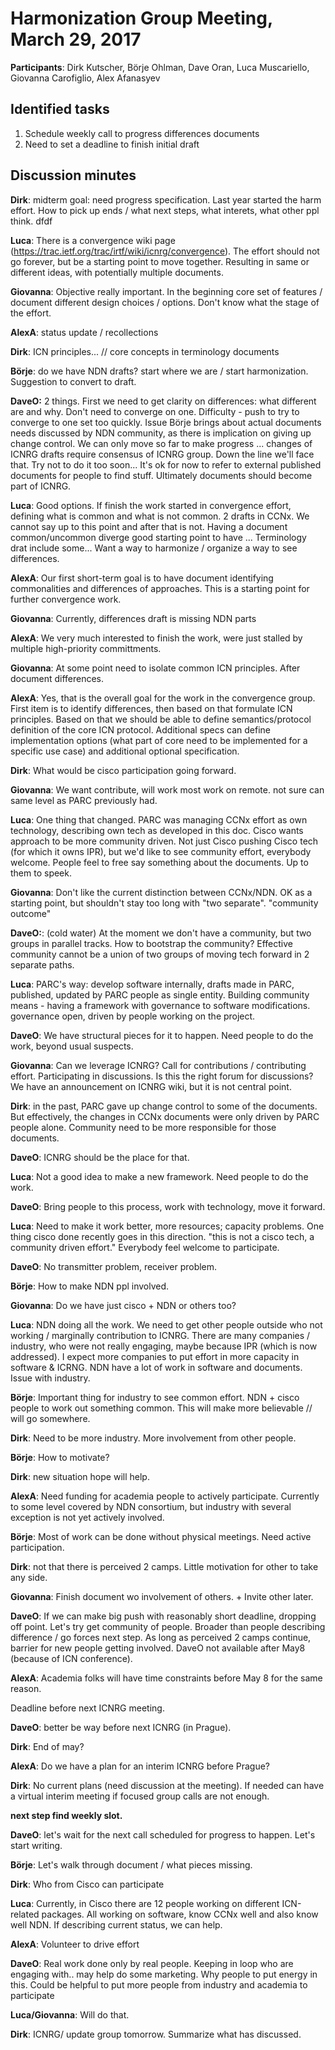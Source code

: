 Harmonization Group Meeting, March 29, 2017
===========================================

**Participants**:  Dirk Kutscher, Börje Ohlman, Dave Oran, Luca Muscariello, Giovanna Carofiglio, Alex Afanasyev

## Identified tasks

1. Schedule weekly call to progress differences documents
2. Need to set a deadline to finish initial draft

## Discussion minutes

**Dirk**: midterm goal: need progress specification.  Last year started the harm effort.  How to pick up ends / what next steps, what interets, what other ppl think. dfdf

**Luca**: There is a convergence wiki page (https://trac.ietf.org/trac/irtf/wiki/icnrg/convergence). The effort should not go forever, but be a starting point to move together.  Resulting in same or different ideas, with potentially multiple documents.

**Giovanna**: Objective really important.  In the beginning core set of features / document different design choices / options.  Don't know what the stage of the effort.

**AlexA**: status update / recollections

**Dirk**: ICN principles...  // core concepts in terminology documents

**Börje**: do we have NDN drafts? start where we are / start harmonization.  Suggestion to convert to draft.

**DaveO:**  2 things. First we need to get clarity on differences: what different are and why.  Don't need to converge on one.  Difficulty - push to try to converge to one set too quickly.  Issue Börje brings about actual documents needs discussed by NDN community, as there is implication on giving up change control.   We can only move so far to make progress ... changes of ICNRG drafts require consensus of ICNRG group.  Down the line we'll face that.  Try not to do it too soon... It's ok for now to refer to external published documents for people to find stuff.  Ultimately documents should become part of ICNRG.

**Luca**: Good options. If finish the work started in convergence effort, defining what is common and what is not common.  2 drafts in CCNx.  We cannot say up to this point and after that is not.  Having a document common/uncommon diverge good starting point to have ...  Terminology drat include some... Want a way to harmonize / organize a way to see differences.

**AlexA**: Our first short-term goal is to have document identifying commonalities and differences of approaches.  This is a starting point for further convergence work.

**Giovanna**: Currently, differences draft is missing NDN parts

**AlexA**: We very much interested to finish the work, were just stalled by multiple high-priority committments.

**Giovanna**: At some point need to isolate common ICN principles.  After document differences.

**AlexA**: Yes, that is the overall goal for the work in the convergence group.  First item is to identify differences, then based on that formulate ICN principles.  Based on that we should be able to define semantics/protocol definition of the core ICN protocol.  Additional specs can define implementation options (what part of core need to be implemented for a specific use case) and additional optional specification.

**Dirk**: What would be cisco participation going forward.

**Giovanna**: We want contribute, will work most work on remote.  not sure can same level as PARC previously had.

**Luca**: One thing that changed. PARC was managing CCNx effort as own technology, describing own tech as developed in this doc.  Cisco wants approach to be more community driven.  Not just Cisco pushing Cisco tech (for which it owns IPR), but we'd like to see community effort, everybody welcome.  People feel to free say something about the documents. Up to them to speek.

**Giovanna**: Don't like the current distinction between CCNx/NDN.  OK as a starting point, but shouldn't stay too long with "two separate". "community outcome"

**DaveO:**: (cold water)  At the moment we don't have a community, but two groups in parallel tracks.  How to bootstrap the community?  Effective community cannot be a union of two groups of moving tech forward in 2 separate paths.

**Luca**: PARC's way: develop software internally, drafts made in PARC, published, updated by PARC people as single entity.  Building community means - having a framework with governance to software modifications.  governance open, driven by people working on the project.

**DaveO**: We have structural pieces for it to happen.  Need people to do the work, beyond usual suspects.

**Giovanna**: Can we leverage ICNRG? Call for contributions / contributing effort.  Participating in discussions.  Is this the right forum for discussions?  We have an announcement on ICNRG wiki, but it is not central point.

**Dirk**: in the past, PARC gave up change control to some of the documents.  But effectively, the changes in CCNx documents were only driven by PARC people alone. Community need to be more responsible for those documents.

**DaveO**: ICNRG should be the place for that.

**Luca**: Not a good idea to make a new framework.  Need people to do the work.

**DaveO**: Bring people to this process, work with technology, move it forward.

**Luca**: Need to make it work better, more resources; capacity problems. One thing cisco done recently goes in this direction.  "this is not a cisco tech, a community driven effort."  Everybody feel welcome to participate.

**DaveO**: No transmitter problem, receiver problem.

**Börje**: How to make NDN ppl involved.

**Giovanna**: Do we have just cisco + NDN or others too?

**Luca**: NDN doing all the work.  We need to get other people outside who not working / marginally contribution to ICNRG.   There are many companies / industry, who were not really engaging, maybe because IPR (which is now addressed).  I expect more companies to put effort in more capacity in software & ICRNG.  NDN have a lot of work in software and documents.  Issue with industry.

**Börje**: Important thing for industry to see common effort.  NDN + cisco people to work out something common.  This will make more believable // will go somewhere.

**Dirk**:  Need to be more industry. More involvement from other people.

**Börje**: How to motivate?

**Dirk**: new situation hope will help.

**AlexA**: Need funding for academia people to actively participate.  Currently to some level covered by NDN consortium, but industry with several exception is not yet actively involved.

**Börje**: Most of work can be done without physical meetings.  Need active participation.

**Dirk**: not that there is perceived 2 camps. Little motivation for other to take any side.

**Giovanna**: Finish document wo involvement of others.  + Invite other later.

**DaveO**: If we can make big push with reasonably short deadline, dropping off point. Let's try get community of people.  Broader than people describing difference / go forces next step.  As long as perceived 2 camps continue, barrier for new people getting involved.   DaveO not available after May8 (because of ICN conference).

**AlexA**: Academia folks will have time constraints before May 8 for the same reason.

Deadline before next ICNRG meeting.

**DaveO**: better be way before next ICNRG (in Prague).

**Dirk**: End of may?

**AlexA**: Do we have a plan for an interim ICNRG before Prague?

**Dirk**: No current plans (need discussion at the meeting).  If needed can have a virtual interim meeting if focused group calls are not enough.

**next step find weekly slot.**

**DaveO**: let's wait for the next call scheduled for progress to happen.  Let's start writing.

**Börje**: Let's walk through document / what pieces missing.

**Dirk**: Who from Cisco can participate 

**Luca**:  Currently, in Cisco there are 12 people working on different ICN-related packages. All working on software, know CCNx well and also know well NDN.  If describing current status, we can help.

**AlexA**: Volunteer to drive effort 

**DaveO**: Real work done only by real people.  Keeping in loop who are engaging with.. may help do some marketing.  Why people to put energy in this. Could be helpful to put more people from industry and academia to participate

**Luca/Giovanna**: Will do that.

**Dirk**: ICNRG/ update group tomorrow.  Summarize what has discussed.
